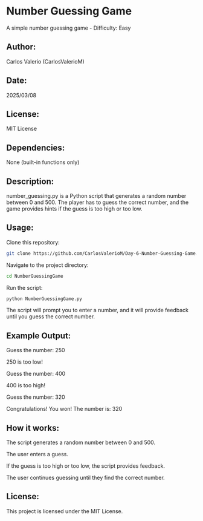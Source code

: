 # Number Guessing Game

A simple number guessing game - Difficulty: Easy

## Author:

Carlos Valerio (CarlosValerioM)

## Date:

2025/03/08

## License:

MIT License

## Dependencies:

None (built-in functions only)

## Description:

number_guessing.py is a Python script that generates a random number between 0 and 500. The player has to guess the correct number, and the game provides hints if the guess is too high or too low.

## Usage:

Clone this repository:
```bash
git clone https://github.com/CarlosValerioM/Day-6-Number-Guessing-Game.git
```
Navigate to the project directory:
```bash
cd NumberGuessingGame
```
Run the script:
```bash
python NumberGuessingGame.py
```
The script will prompt you to enter a number, and it will provide feedback until you guess the correct number.

## Example Output:

Guess the number: 250

250 is too low!

Guess the number: 400

400 is too high!

Guess the number: 320

Congratulations! You won! The number is: 320

## How it works:

The script generates a random number between 0 and 500.

The user enters a guess.

If the guess is too high or too low, the script provides feedback.

The user continues guessing until they find the correct number.

## License:

This project is licensed under the MIT License.

